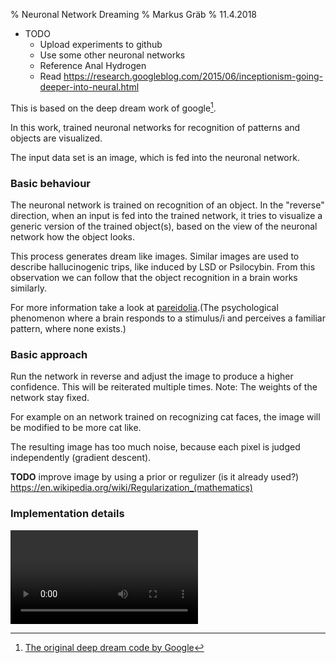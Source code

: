 % Neuronal Network Dreaming
% Markus Gräb
% 11.4.2018

* TODO
    * Upload experiments to github
    * Use some other neuronal networks
    * Reference Anal Hydrogen
    * Read
      https://research.googleblog.com/2015/06/inceptionism-going-deeper-into-neural.html



This is based on the deep dream work of google[^deepdream].

In this work, trained neuronal networks for recognition of patterns and objects are visualized.

The input data set is an image, which is fed into the neuronal network.


### Basic behaviour

The neuronal network is trained on recognition of an object.
In the "reverse" direction, when an input is fed into the trained network,
it tries to visualize a generic version of the trained object(s), based
on the view of the neuronal network how the object looks.

This process generates dream like images. Similar images are used to describe
hallucinogenic trips, like induced by LSD or Psilocybin. From this observation we can follow that the object recognition in a brain works similarly.

For more information take a look at [pareidolia](https://en.wikipedia.org/wiki/Pareidolia).(The psychological phenomenon where a brain responds to a stimulus/i and perceives a familiar pattern, where none exists.)

### Basic approach

Run the network in reverse and adjust the image to produce a higher confidence.
This will be reiterated multiple times. Note: The weights of the network stay fixed.

For example on an network trained on recognizing cat faces, the image will be modified to be more cat like.

The resulting image has too much noise, because each pixel is judged independently (gradient descent).

__TODO__ improve image by using a prior or regulizer (is it already used?)
https://en.wikipedia.org/wiki/Regularization_(mathematics)

### Implementation details



![Exanmple Video Sequence generated from the ??? Dataset](/static/articles/nn_dreaming.mp4)


[^deepdream]: [The original deep dream code by Google](https://github.com/google/deepdream)
